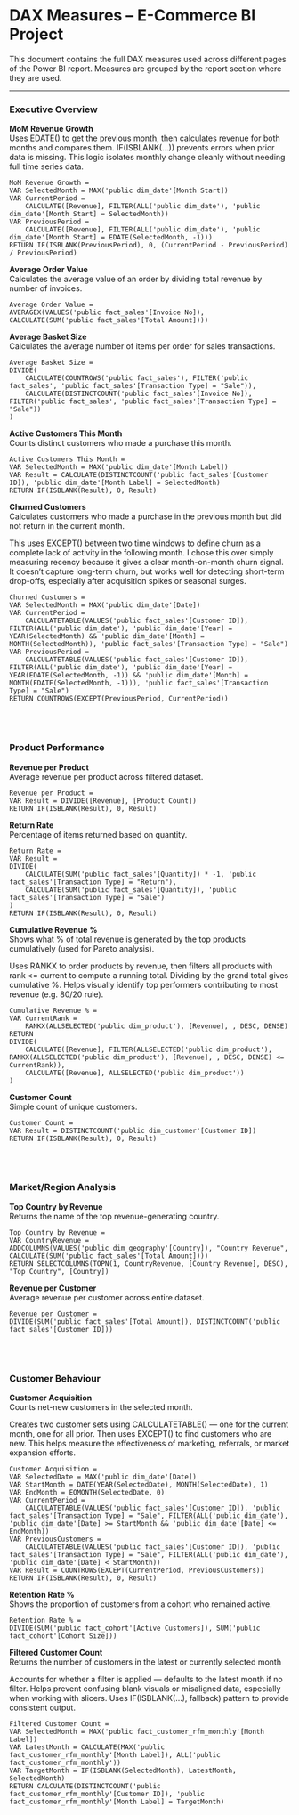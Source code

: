 #  DAX Measures – E-Commerce BI Project

This document contains the full DAX measures used across different pages of the Power BI report. Measures are grouped by the report section where they are used.

---

###  Executive Overview

**MoM Revenue Growth**  
Uses EDATE() to get the previous month, then calculates revenue for both months and compares them. 
IF(ISBLANK(...)) prevents errors when prior data is missing. 
This logic isolates monthly change cleanly without needing full time series data.

```DAX
MoM Revenue Growth = 
VAR SelectedMonth = MAX('public dim_date'[Month Start])
VAR CurrentPeriod = 
    CALCULATE([Revenue], FILTER(ALL('public dim_date'), 'public dim_date'[Month Start] = SelectedMonth))
VAR PreviousPeriod =
    CALCULATE([Revenue], FILTER(ALL('public dim_date'), 'public dim_date'[Month Start] = EDATE(SelectedMonth, -1)))
RETURN IF(ISBLANK(PreviousPeriod), 0, (CurrentPeriod - PreviousPeriod) / PreviousPeriod)
```

**Average Order Value**  
Calculates the average value of an order by dividing total revenue by number of invoices.

```DAX
Average Order Value = 
AVERAGEX(VALUES('public fact_sales'[Invoice No]), CALCULATE(SUM('public fact_sales'[Total Amount])))
```

**Average Basket Size**  
Calculates the average number of items per order for sales transactions.

```DAX
Average Basket Size = 
DIVIDE(
    CALCULATE(COUNTROWS('public fact_sales'), FILTER('public fact_sales', 'public fact_sales'[Transaction Type] = "Sale")),
    CALCULATE(DISTINCTCOUNT('public fact_sales'[Invoice No]), FILTER('public fact_sales', 'public fact_sales'[Transaction Type] = "Sale"))
)
```

**Active Customers This Month**  
Counts distinct customers who made a purchase this month.

```DAX
Active Customers This Month = 
VAR SelectedMonth = MAX('public dim_date'[Month Label])
VAR Result = CALCULATE(DISTINCTCOUNT('public fact_sales'[Customer ID]), 'public dim_date'[Month Label] = SelectedMonth)
RETURN IF(ISBLANK(Result), 0, Result)
```

**Churned Customers**  
Calculates customers who made a purchase in the previous month but did not return in the current month.

This uses EXCEPT() between two time windows to define churn as a complete lack of activity in the following month. 
I chose this over simply measuring recency because it gives a clear month-on-month churn signal. 
It doesn’t capture long-term churn, but works well for detecting short-term drop-offs, 
especially after acquisition spikes or seasonal surges.

```DAX
Churned Customers = 
VAR SelectedMonth = MAX('public dim_date'[Date])
VAR CurrentPeriod = 
    CALCULATETABLE(VALUES('public fact_sales'[Customer ID]), FILTER(ALL('public dim_date'), 'public dim_date'[Year] = YEAR(SelectedMonth) && 'public dim_date'[Month] = MONTH(SelectedMonth)), 'public fact_sales'[Transaction Type] = "Sale")
VAR PreviousPeriod =
    CALCULATETABLE(VALUES('public fact_sales'[Customer ID]), FILTER(ALL('public dim_date'), 'public dim_date'[Year] = YEAR(EDATE(SelectedMonth, -1)) && 'public dim_date'[Month] = MONTH(EDATE(SelectedMonth, -1))), 'public fact_sales'[Transaction Type] = "Sale")
RETURN COUNTROWS(EXCEPT(PreviousPeriod, CurrentPeriod))
```
<br><br>

### Product Performance

**Revenue per Product**  
Average revenue per product across filtered dataset.

```DAX
Revenue per Product = 
VAR Result = DIVIDE([Revenue], [Product Count])
RETURN IF(ISBLANK(Result), 0, Result)
```

**Return Rate**  
Percentage of items returned based on quantity.

```DAX
Return Rate = 
VAR Result =
DIVIDE(
    CALCULATE(SUM('public fact_sales'[Quantity]) * -1, 'public fact_sales'[Transaction Type] = "Return"),
    CALCULATE(SUM('public fact_sales'[Quantity]), 'public fact_sales'[Transaction Type] = "Sale")
)
RETURN IF(ISBLANK(Result), 0, Result)
```

**Cumulative Revenue %**  
Shows what % of total revenue is generated by the top products cumulatively (used for Pareto analysis).

Uses RANKX to order products by revenue, then filters all products with rank <= current to compute a running total. 
Dividing by the grand total gives cumulative %. 
Helps visually identify top performers contributing to most revenue (e.g. 80/20 rule).

```DAX
Cumulative Revenue % = 
VAR CurrentRank = 
    RANKX(ALLSELECTED('public dim_product'), [Revenue], , DESC, DENSE)
RETURN
DIVIDE(
    CALCULATE([Revenue], FILTER(ALLSELECTED('public dim_product'), RANKX(ALLSELECTED('public dim_product'), [Revenue], , DESC, DENSE) <= CurrentRank)),
    CALCULATE([Revenue], ALLSELECTED('public dim_product'))
)
```

**Customer Count**  
Simple count of unique customers.

```DAX
Customer Count = 
VAR Result = DISTINCTCOUNT('public dim_customer'[Customer ID])
RETURN IF(ISBLANK(Result), 0, Result)
```
<br><br>

### Market/Region Analysis

**Top Country by Revenue**  
Returns the name of the top revenue-generating country.

```DAX
Top Country by Revenue = 
VAR CountryRevenue =
ADDCOLUMNS(VALUES('public dim_geography'[Country]), "Country Revenue", CALCULATE(SUM('public fact_sales'[Total Amount])))
RETURN SELECTCOLUMNS(TOPN(1, CountryRevenue, [Country Revenue], DESC), "Top Country", [Country])
```

**Revenue per Customer**  
Average revenue per customer across entire dataset.

```DAX
Revenue per Customer = 
DIVIDE(SUM('public fact_sales'[Total Amount]), DISTINCTCOUNT('public fact_sales'[Customer ID]))
```
<br><br>

### Customer Behaviour

**Customer Acquisition**  
Counts net-new customers in the selected month.

Creates two customer sets using CALCULATETABLE() — one for the current month, one for all prior. 
Then uses EXCEPT() to find customers who are new. 
This helps measure the effectiveness of marketing, referrals, or market expansion efforts.

```DAX
Customer Acquisition = 
VAR SelectedDate = MAX('public dim_date'[Date])
VAR StartMonth = DATE(YEAR(SelectedDate), MONTH(SelectedDate), 1)
VAR EndMonth = EOMONTH(SelectedDate, 0)
VAR CurrentPeriod =
    CALCULATETABLE(VALUES('public fact_sales'[Customer ID]), 'public fact_sales'[Transaction Type] = "Sale", FILTER(ALL('public dim_date'), 'public dim_date'[Date] >= StartMonth && 'public dim_date'[Date] <= EndMonth))
VAR PreviousCustomers =
    CALCULATETABLE(VALUES('public fact_sales'[Customer ID]), 'public fact_sales'[Transaction Type] = "Sale", FILTER(ALL('public dim_date'), 'public dim_date'[Date] < StartMonth))
VAR Result = COUNTROWS(EXCEPT(CurrentPeriod, PreviousCustomers))
RETURN IF(ISBLANK(Result), 0, Result)
```

**Retention Rate %**  
Shows the proportion of customers from a cohort who remained active.

```DAX
Retention Rate % = 
DIVIDE(SUM('public fact_cohort'[Active Customers]), SUM('public fact_cohort'[Cohort Size]))
```

**Filtered Customer Count**  
Returns the number of customers in the latest or currently selected month

Accounts for whether a filter is applied — defaults to the latest month if no filter. 
Helps prevent confusing blank visuals or misaligned data, 
especially when working with slicers. 
Uses IF(ISBLANK(...), fallback) pattern to provide consistent output.

```DAX
Filtered Customer Count = 
VAR SelectedMonth = MAX('public fact_customer_rfm_monthly'[Month Label])
VAR LatestMonth = CALCULATE(MAX('public fact_customer_rfm_monthly'[Month Label]), ALL('public fact_customer_rfm_monthly'))
VAR TargetMonth = IF(ISBLANK(SelectedMonth), LatestMonth, SelectedMonth)
RETURN CALCULATE(DISTINCTCOUNT('public fact_customer_rfm_monthly'[Customer ID]), 'public fact_customer_rfm_monthly'[Month Label] = TargetMonth)
```

